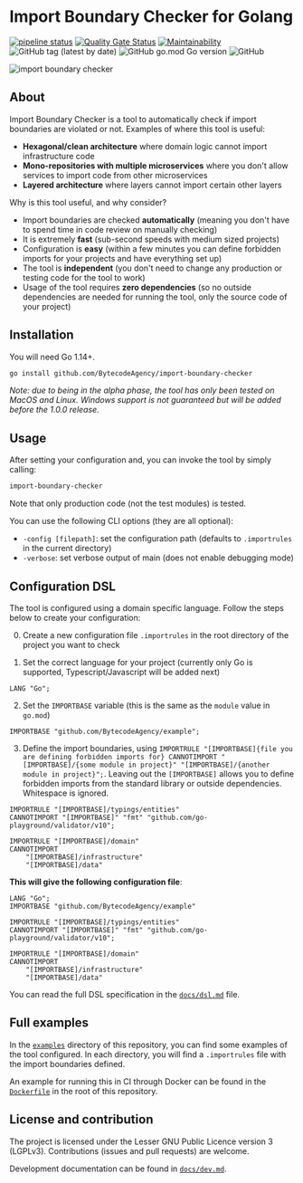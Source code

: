 # Import Boundary Checker for Golang

[![pipeline status](https://git.bytecode.nl/foss/import-boundry-checker/badges/master/pipeline.svg)](https://git.bytecode.nl/foss/import-boundry-checker/-/commits/master)
[![Quality Gate Status](https://sonarcloud.io/api/project_badges/measure?project=BytecodeAgency_import-boundary-checker&metric=alert_status)](https://sonarcloud.io/dashboard?id=BytecodeAgency_import-boundary-checker)
[![Maintainability](https://api.codeclimate.com/v1/badges/4870797be10646d8ddd0/maintainability)](https://codeclimate.com/github/BytecodeAgency/import-boundary-checker/maintainability)
![GitHub tag (latest by date)](https://img.shields.io/github/v/tag/BytecodeAgency/import-boundary-checker)
![GitHub go.mod Go version](https://img.shields.io/github/go-mod/go-version/BytecodeAgency/import-boundary-checker)
![GitHub](https://img.shields.io/github/license/BytecodeAgency/import-boundary-checker)

![import boundary checker](https://github.com/BytecodeAgency/import-boundary-checker/raw/master/examples/examples-go.gif)

## About

Import Boundary Checker is a tool to automatically check if import boundaries are violated or not. Examples of where this tool is useful:

* **Hexagonal/clean architecture** where domain logic cannot import infrastructure code
* **Mono-repositories with multiple microservices** where you don't allow services to import code from other microservices
* **Layered architecture** where layers cannot import certain other layers

Why is this tool useful, and why consider?

* Import boundaries are checked **automatically** (meaning you don't have to spend time in code review on manually checking)
* It is extremely **fast** (sub-second speeds with medium sized projects)
* Configuration is **easy** (within a few minutes you can define forbidden imports for your projects and have everything set up)
* The tool is **independent** (you don't need to change any production or testing code for the tool to work)
* Usage of the tool requires **zero dependencies** (so no outside dependencies are needed for running the tool, only the source code of your project)

## Installation

You will need Go 1.14+.

```sh
go install github.com/BytecodeAgency/import-boundary-checker
```

_Note: due to being in the alpha phase, the tool has only been tested on MacOS and Linux. Windows support is not guaranteed but will be added before the 1.0.0 release._

## Usage

After setting your configuration and, you can invoke the tool by simply calling:

```sh
import-boundary-checker
```

Note that only production code (not the test modules) is tested.

You can use the following CLI options (they are all optional):

* `-config [filepath]`: set the configuration path (defaults to `.importrules` in the current directory)
* `-verbose`: set verbose output of main (does not enable debugging mode)

## Configuration DSL

The tool is configured using a domain specific language. Follow the steps below to create your configuration:

0. Create a new configuration file `.importrules` in the root directory of the project you want to check

1. Set the correct language for your project (currently only Go is supported, Typescript/Javascript will be added next)

```
LANG "Go";
```

2. Set the `IMPORTBASE` variable (this is the same as the `module` value in `go.mod`)

```
IMPORTBASE "github.com/BytecodeAgency/example";
```

3. Define the import boundaries, using
    `IMPORTRULE "[IMPORTBASE]{file you are defining forbidden imports for} CANNOTIMPORT "[IMPORTBASE]/{some module in project}" "[IMPORTBASE]/{another module in project}";`.
    Leaving out the `[IMPORTBASE]` allows you to define forbidden imports from the standard library or outside dependencies. Whitespace is ignored.

```
IMPORTRULE "[IMPORTBASE]/typings/entities"
CANNOTIMPORT "[IMPORTBASE]" "fmt" "github.com/go-playground/validator/v10";

IMPORTRULE "[IMPORTBASE]/domain"
CANNOTIMPORT
    "[IMPORTBASE]/infrastructure"
    "[IMPORTBASE]/data"
```

**This will give the following configuration file**:

```
LANG "Go";
IMPORTBASE "github.com/BytecodeAgency/example"

IMPORTRULE "[IMPORTBASE]/typings/entities"
CANNOTIMPORT "[IMPORTBASE]" "fmt" "github.com/go-playground/validator/v10";

IMPORTRULE "[IMPORTBASE]/domain"
CANNOTIMPORT
    "[IMPORTBASE]/infrastructure"
    "[IMPORTBASE]/data"
```

You can read the full DSL specification in the [`docs/dsl.md`](docs/dsl.md) file.

## Full examples

In the [`examples`](/examples) directory of this repository, you can find some examples of the tool configured. In each directory, you will find a `.importrules` file with the import boundaries defined.

An example for running this in CI through Docker can be found in the [`Dockerfile`](Dockerfile) in the root of this repository.

## License and contribution

The project is licensed under the Lesser GNU Public Licence version 3 (LGPLv3). Contributions (issues and pull requests) are welcome.

Development documentation can be found in [`docs/dev.md`](docs/dev.md).
